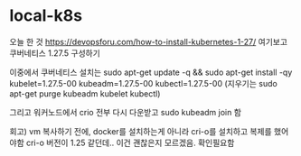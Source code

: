 # local-k8s

오늘 한 것
https://devopsforu.com/how-to-install-kubernetes-1-27/
여기보고 쿠버네티스 1.27.5 구성하기

이중에서 쿠버네티스 설치는
sudo apt-get update -q && sudo apt-get install -qy kubelet=1.27.5-00 kubeadm=1.27.5-00 kubectl=1.27.5-00
(지우기는 sudo apt-get purge kubeadm kubelet kubectl)

그리고 워커노드에서 crio 전부 다시 다운받고
sudo kubeadm join 함

회고) vm 복사하기 전에, docker를 설치하는게 아니라 cri-o를 설치하고 복제를 했어야함
cri-o 버전이 1.25 같던데..
이건 괜찮은지 모르겠음. 확인필요함
